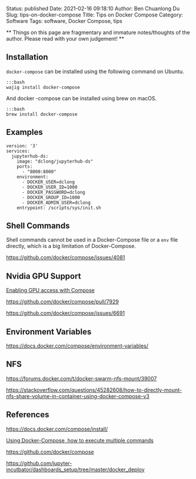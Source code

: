 Status: published
Date: 2021-02-16 09:18:10
Author: Ben Chuanlong Du
Slug: tips-on-docker-compose
Title: Tips on Docker Compose
Category: Software
Tags: software, Docker Compose, tips

**
Things on this page are
fragmentary and immature notes/thoughts of the author.
Please read with your own judgement!
**


## Installation

`docker-compose` can be installed using the following command on Ubuntu.

    :::bash
    wajig install docker-compose

And docker -compose can be installed using brew on macOS.

    :::bash
    brew install docker-compose

## Examples

```
version: '3'
services:
  jupyterhub-ds:
    image: "dclong/jupyterhub-ds"
    ports:
      - "8000:8000"
    environment:
      - DOCKER_USER=dclong
      - DOCKER_USER_ID=1000
      - DOCKER_PASSWORD=dclong
      - DOCKER_GROUP_ID=1000
      - DOCKER_ADMIN_USER=dclong
    entrypoint: /scripts/sys/init.sh
```

## Shell Commands

Shell commands cannot be used in a Docker-Compose file or a `env` file directly,
which is a big limitation of Docker-Compose.

https://github.com/docker/compose/issues/4081

## Nvidia GPU Support 

[Enabling GPU access with Compose](https://docs.docker.com/compose/gpu-support/)

https://github.com/docker/compose/pull/7929

https://github.com/docker/compose/issues/6691

## Environment Variables

https://docs.docker.com/compose/environment-variables/

## NFS

https://forums.docker.com/t/docker-swarm-nfs-mount/39007

https://stackoverflow.com/questions/45282608/how-to-directly-mount-nfs-share-volume-in-container-using-docker-compose-v3

## References

https://docs.docker.com/compose/install/

[Using Docker-Compose, how to execute multiple commands](https://stackoverflow.com/questions/30063907/using-docker-compose-how-to-execute-multiple-commands)

https://github.com/docker/compose

https://github.com/jupyter-incutbator/dashboards_setup/tree/master/docker_deploy
